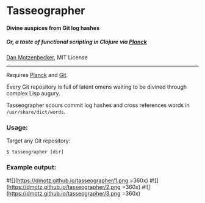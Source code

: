 # Tasseographer
#### Divine auspices from Git log hashes
##### *Or, a taste of functional scripting in Clojure via [Planck](http://planck-repl.org/)*
[Dan Motzenbecker](http://oxism.com/), MIT License
***

Requires [Planck](http://planck-repl.org/) and [Git](https://git-scm.com/).

Every Git repository is full of latent omens waiting to be divined through
complex Lisp augury.

Tasseographer scours commit log hashes and cross references words in
`/usr/share/dict/words`.


### Usage:

Target any Git repository:

```
$ tasseographer [dir]
```

### Example output:

#![](https://dmotz.github.io/tasseographer/1.png =360x)
#![](https://dmotz.github.io/tasseographer/2.png =360x)
#![](https://dmotz.github.io/tasseographer/3.png =360x)
